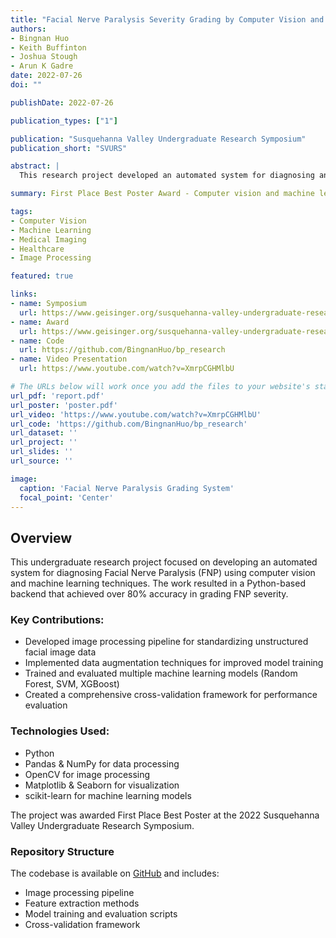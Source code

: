 ```yaml
---
title: "Facial Nerve Paralysis Severity Grading by Computer Vision and Machine Learning"
authors:
- Bingnan Huo
- Keith Buffinton
- Joshua Stough
- Arun K Gadre
date: 2022-07-26
doi: ""

publishDate: 2022-07-26

publication_types: ["1"]

publication: "Susquehanna Valley Undergraduate Research Symposium"
publication_short: "SVURS"

abstract: |
  This research project developed an automated system for diagnosing and grading the severity of Facial Nerve Paralysis (FNP) using computer vision and machine learning techniques. The system achieved over 80% accuracy in grading FNP severity by processing facial images. We implemented image processing techniques to standardize unstructured data and trained multiple machine learning models including Random Forest, SVM, and XGBoost, with comprehensive cross-validation for performance evaluation.

summary: First Place Best Poster Award - Computer vision and machine learning approach for automated grading of facial nerve paralysis severity.

tags:
- Computer Vision
- Machine Learning
- Medical Imaging
- Healthcare
- Image Processing

featured: true

links:
- name: Symposium
  url: https://www.geisinger.org/susquehanna-valley-undergraduate-research-symposium
- name: Award
  url: https://www.geisinger.org/susquehanna-valley-undergraduate-research-symposium
- name: Code
  url: https://github.com/BingnanHuo/bp_research
- name: Video Presentation
  url: https://www.youtube.com/watch?v=XmrpCGHMlbU

# The URLs below will work once you add the files to your website's static folder
url_pdf: 'report.pdf'
url_poster: 'poster.pdf'
url_video: 'https://www.youtube.com/watch?v=XmrpCGHMlbU'
url_code: 'https://github.com/BingnanHuo/bp_research'
url_dataset: ''
url_project: ''
url_slides: ''
url_source: ''

image:
  caption: 'Facial Nerve Paralysis Grading System'
  focal_point: 'Center'
---
```


## Overview

This undergraduate research project focused on developing an automated system for diagnosing Facial Nerve Paralysis (FNP) using computer vision and machine learning techniques. The work resulted in a Python-based backend that achieved over 80% accuracy in grading FNP severity.

### Key Contributions:
- Developed image processing pipeline for standardizing unstructured facial image data
- Implemented data augmentation techniques for improved model training
- Trained and evaluated multiple machine learning models (Random Forest, SVM, XGBoost)
- Created a comprehensive cross-validation framework for performance evaluation

### Technologies Used:
- Python
- Pandas & NumPy for data processing
- OpenCV for image processing
- Matplotlib & Seaborn for visualization
- scikit-learn for machine learning models

The project was awarded First Place Best Poster at the 2022 Susquehanna Valley Undergraduate Research Symposium.

### Repository Structure
The codebase is available on [GitHub](https://github.com/BingnanHuo/bp_research) and includes:
- Image processing pipeline
- Feature extraction methods
- Model training and evaluation scripts
- Cross-validation framework